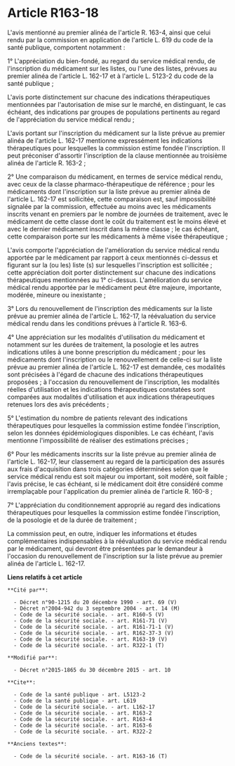 # Article R163-18

L'avis mentionné au premier alinéa de l'article R. 163-4, ainsi que celui rendu par la commission en application de l'article
L. 619 du code de la santé publique, comportent notamment : 

1° L'appréciation du bien-fondé, au regard du service médical rendu, de l'inscription du médicament sur les listes, ou l'une
des listes, prévues au premier alinéa de l'article L. 162-17 et à l'article L. 5123-2 du code de la santé publique ; 

L'avis porte distinctement sur chacune des indications thérapeutiques mentionnées par l'autorisation de mise sur le marché,
en distinguant, le cas échéant, des indications par groupes de populations pertinents au regard de l'appréciation du service
médical rendu ; 

L'avis portant sur l'inscription du médicament sur la liste prévue au premier alinéa de l'article L. 162-17 mentionne
expressément les indications thérapeutiques pour lesquelles la commission estime fondée l'inscription. Il peut préconiser
d'assortir l'inscription de la clause mentionnée au troisième alinéa de l'article R. 163-2 ; 

2° Une comparaison du médicament, en termes de service médical rendu, avec ceux de la classe pharmaco-thérapeutique de
référence ; pour les médicaments dont l'inscription sur la liste prévue au premier alinéa de l'article L. 162-17 est
sollicitée, cette comparaison est, sauf impossibilité signalée par la commission, effectuée au moins avec les médicaments
inscrits venant en premiers par le nombre de journées de traitement, avec le médicament de cette classe dont le coût du
traitement est le moins élevé et avec le dernier médicament inscrit dans la même classe ; le cas échéant, cette comparaison
porte sur les médicaments à même visée thérapeutique ; 

L'avis comporte l'appréciation de l'amélioration du service médical rendu apportée par le médicament par rapport à ceux
mentionnés ci-dessus et figurant sur la (ou les) liste (s) sur lesquelles l'inscription est sollicitée ; cette appréciation
doit porter distinctement sur chacune des indications thérapeutiques mentionnées au 1° ci-dessus. L'amélioration du service
médical rendu apportée par le médicament peut être majeure, importante, modérée, mineure ou inexistante ; 

3° Lors du renouvellement de l'inscription des médicaments sur la liste prévue au premier alinéa de l'article L. 162-17, la
réévaluation du service médical rendu dans les conditions prévues à l'article R. 163-6.

4° Une appréciation sur les modalités d'utilisation du médicament et notamment sur les durées de traitement, la posologie et
les autres indications utiles à une bonne prescription du médicament ; pour les médicaments dont l'inscription ou le
renouvellement de celle-ci sur la liste prévue au premier alinéa de l'article L. 162-17 est demandée, ces modalités sont
précisées à l'égard de chacune des indications thérapeutiques proposées ; à l'occasion du renouvellement de l'inscription,
les modalités réelles d'utilisation et les indications thérapeutiques constatées sont comparées aux modalités d'utilisation
et aux indications thérapeutiques retenues lors des avis précédents ; 

5° L'estimation du nombre de patients relevant des indications thérapeutiques pour lesquelles la commission estime fondée
l'inscription, selon les données épidémiologiques disponibles. Le cas échéant, l'avis mentionne l'impossibilité de réaliser
des estimations précises ; 

6° Pour les médicaments inscrits sur la liste prévue au premier alinéa de l'article L. 162-17, leur classement au regard de
la participation des assurés aux frais d'acquisition dans trois catégories déterminées selon que le service médical rendu est
soit majeur ou important, soit modéré, soit faible ; l'avis précise, le cas échéant, si le médicament doit être considéré
comme irremplaçable pour l'application du premier alinéa de l'article R. 160-8 ;

7° L'appréciation du conditionnement approprié au regard des indications thérapeutiques pour lesquelles la commission estime
fondée l'inscription, de la posologie et de la durée de traitement ; 

La commission peut, en outre, indiquer les informations et études complémentaires indispensables à la réévaluation du service
médical rendu par le médicament, qui devront être présentées par le demandeur à l'occasion du renouvellement de l'inscription
sur la liste prévue au premier alinéa de l'article L. 162-17.

**Liens relatifs à cet article**

	**Cité par**:

	  - Décret n°90-1215 du 20 décembre 1990 - art. 69 (V)
	  - Décret n°2004-942 du 3 septembre 2004 - art. 14 (M)
	  - Code de la sécurité sociale. - art. R160-5 (V)
	  - Code de la sécurité sociale. - art. R161-71 (V)
	  - Code de la sécurité sociale. - art. R161-71-1 (V)
	  - Code de la sécurité sociale. - art. R162-37-3 (V)
	  - Code de la sécurité sociale. - art. R163-19 (V)
	  - Code de la sécurité sociale. - art. R322-1 (T)

	**Modifié par**:

	  - Décret n°2015-1865 du 30 décembre 2015 - art. 10

	**Cite**:

	  - Code de la santé publique - art. L5123-2
	  - Code de la santé publique - art. L619
	  - Code de la sécurité sociale. - art. L162-17
	  - Code de la sécurité sociale. - art. R163-2
	  - Code de la sécurité sociale. - art. R163-4
	  - Code de la sécurité sociale. - art. R163-6
	  - Code de la sécurité sociale. - art. R322-2

	**Anciens textes**:

	  - Code de la sécurité sociale. - art. R163-16 (T)
